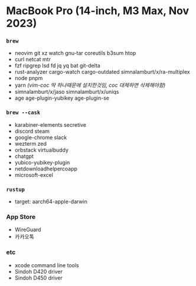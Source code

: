 MacBook Pro (14-inch, M3 Max, Nov 2023)
========

### `brew`
- neovim git xz watch gnu-tar coreutils b3sum htop
- curl netcat mtr
- fzf ripgrep lsd fd jq yq bat git-delta
- rust-analyzer cargo-watch cargo-outdated simnalamburt/x/ra-multiplex
- node pnpm
- yarn *(vim-coc 딱 하나때문에 설치한것임, coc 대체하면 삭제해야함)*
- simnalamburt/x/jaso simnalamburt/x/uniqs
- age age-plugin-yubikey age-plugin-se

### `brew --cask`
- karabiner-elements secretive
- discord steam
- google-chrome slack
- wezterm zed
- orbstack virtualbuddy
- chatgpt
- yubico-yubikey-plugin
- netdownloadhelpercoapp
- microsoft-excel

### `rustup`
- target: aarch64-apple-darwin

### App Store
- WireGuard
- 카카오톡

### etc
- xcode command line tools
- Sindoh D420 driver
- Sindoh D450 driver
